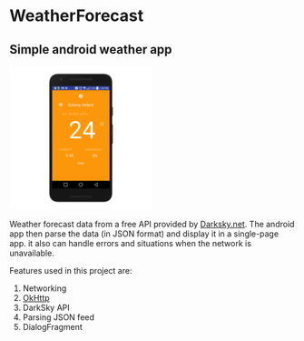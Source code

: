 # WeatherForecast

## Simple android weather app

<img src="https://raw.githubusercontent.com/ShaneCunn/WeatherForecast/master/images/androidApp_nexus5x-portrait.png" width="50%">

Weather forecast data from a free API provided by [Darksky.net](https://darksky.net/). 
The android app then parse the data (in JSON format) and display it in a single-page app. 
it also can handle errors and situations when the network is unavailable.

 Features used in this project are:
1. Networking
1. [OkHttp](http://square.github.io/okhttp/)
1. DarkSky API
1. Parsing JSON feed
1. DialogFragment
